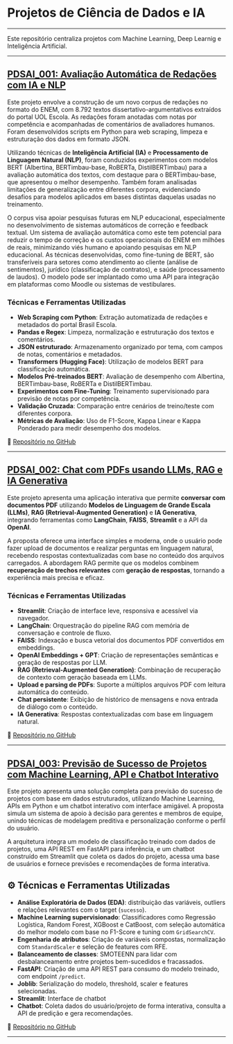 # Projetos de Ciência de Dados e IA
---

Este repositório centraliza projetos com Machine Learning, Deep Learnig e Inteligência Artificial.

---

## [PDSAI_001: Avaliação Automática de Redações com IA e NLP ](https://github.com/laicsiifes/aes_enem_corpus)
  
Este projeto envolve a construção de um novo corpus de redações no formato do ENEM, com 8.792 textos dissertativo-argumentativos extraídos do portal UOL Escola. As redações foram anotadas com notas por competência e acompanhadas de comentários de avaliadores humanos. Foram desenvolvidos scripts em Python para web scraping, limpeza e estruturação dos dados em formato JSON.

Utilizando técnicas de **Inteligência Artificial (IA)** e **Processamento de Linguagem Natural (NLP)**, foram conduzidos experimentos com modelos BERT (Albertina, BERTimbau-base, RoBERTa, DistilBERTimbau) para a avaliação automática dos textos, com destaque para o BERTimbau-base, que apresentou o melhor desempenho. Também foram analisadas limitações de generalização entre diferentes corpora, evidenciando desafios para modelos aplicados em bases distintas daquelas usadas no treinamento.

O corpus visa apoiar pesquisas futuras em NLP educacional, especialmente no desenvolvimento de sistemas automáticos de correção e feedback textual. Um sistema de avaliação automática como este tem potencial para reduzir o tempo de correção e os custos operacionais do ENEM em milhões de reais, minimizando viés humano e apoiando pesquisas em NLP educacional. As técnicas desenvolvidas, como fine-tuning de BERT, são transferíveis para setores como atendimento ao cliente (análise de sentimentos), jurídico (classificação de contratos), e saúde (processamento de laudos). O modelo pode ser implantado como uma API para integração em plataformas como Moodle ou sistemas de vestibulares.

### Técnicas e Ferramentas Utilizadas

- **Web Scraping com Python**: Extração automatizada de redações e metadados do portal Brasil Escola.  
- **Pandas e Regex**: Limpeza, normalização e estruturação dos textos e comentários.  
- **JSON estruturado**: Armazenamento organizado por tema, com campos de notas, comentários e metadados.  
- **Transformers (Hugging Face)**: Utilização de modelos BERT para classificação automática.  
- **Modelos Pré-treinados BERT**: Avaliação de desempenho com Albertina, BERTimbau-base, RoBERTa e DistilBERTimbau.  
- **Experimentos com Fine-Tuning**: Treinamento supervisionado para previsão de notas por competência.  
- **Validação Cruzada**: Comparação entre cenários de treino/teste com diferentes corpora.  
- **Métricas de Avaliação**: Uso de F1-Score, Kappa Linear e Kappa Ponderado para medir desempenho dos modelos.


🔗 [Repositório no GitHub](https://github.com/laicsiifes/aes_enem_corpus)



---

## [PDSAI_002: Chat com PDFs usando LLMs, RAG e IA Generativa](https://github.com/grazimartins/chat-pdf-rag)

Este projeto apresenta uma aplicação interativa que permite **conversar com documentos PDF** utilizando **Modelos de Linguagem de Grande Escala (LLMs)**, **RAG (Retrieval-Augmented Generation)** e **IA Generativa**, integrando ferramentas como **LangChain**, **FAISS**, **Streamlit** e a API da **OpenAI**.

A proposta oferece uma interface simples e moderna, onde o usuário pode fazer upload de documentos e realizar perguntas em linguagem natural, recebendo respostas contextualizadas com base no conteúdo dos arquivos carregados. A abordagem RAG permite que os modelos combinem **recuperação de trechos relevantes** com **geração de respostas**, tornando a experiência mais precisa e eficaz.

### Técnicas e Ferramentas Utilizadas

- **Streamlit**: Criação de interface leve, responsiva e acessível via navegador.  
- **LangChain**: Orquestração do pipeline RAG com memória de conversação e controle de fluxo.  
- **FAISS**: Indexação e busca vetorial dos documentos PDF convertidos em embeddings.  
- **OpenAI Embeddings + GPT**: Criação de representações semânticas e geração de respostas por LLM.  
- **RAG (Retrieval-Augmented Generation)**: Combinação de recuperação de contexto com geração baseada em LLMs.  
- **Upload e parsing de PDFs**: Suporte a múltiplos arquivos PDF com leitura automática do conteúdo.  
- **Chat persistente**: Exibição de histórico de mensagens e nova entrada de diálogo com o conteúdo.  
- **IA Generativa**: Respostas contextualizadas com base em linguagem natural.


🔗 [Repositório no GitHub](https://github.com/grazimartins/chat-pdf-rag)



---

## [PDSAI_003: Previsão de Sucesso de Projetos com Machine Learning, API e Chatbot Interativo ](https://github.com/grazimartins/case-juscash)

Este projeto apresenta uma solução completa para previsão do sucesso de projetos com base em dados estruturados, utilizando Machine Learning, APIs em Python e um chatbot interativo com interface amigável. A proposta simula um sistema de apoio à decisão para gerentes e membros de equipe, unindo técnicas de modelagem preditiva e personalização conforme o perfil do usuário.

A arquitetura integra um modelo de classificação treinado com dados de projetos, uma API REST em FastAPI para inferência, e um chatbot construído em Streamlit que coleta os dados do projeto, acessa uma base de usuários e fornece previsões e recomendações de forma interativa.

## ⚙️ Técnicas e Ferramentas Utilizadas

- **Análise Exploratória de Dados (EDA)**: distribuição das variáveis, outliers e relações relevantes com o target (`sucesso`).
- **Machine Learning supervisionado**: Classificadores como Regressão Logística, Random Forest, XGBoost e CatBoost, com seleção automática do melhor modelo com base no F1-Score e tuning com `GridSearchCV`.
- **Engenharia de atributos**: Criação de variáveis compostas, normalização com `StandardScaler` e seleção de features com RFE.
- **Balanceamento de classes**: SMOTEENN para lidar com desbalanceamento entre projetos bem-sucedidos e fracassados.
- **FastAPI**: Criação de uma API REST para consumo do modelo treinado, com endpoint `/predict`.
- **Joblib**: Serialização do modelo, threshold, scaler e features selecionadas.
- **Streamlit**: Interface de chatbot
- **Chatbot**: Coleta dados do usuário/projeto de forma interativa, consulta a API de predição e gera recomendações. 
 
🔗 [Repositório no GitHub](https://github.com/grazimartins/case-juscash)

---